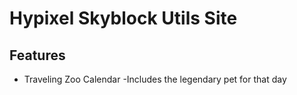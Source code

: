 # Hypixel Skyblock Utils Site
## Features
- Traveling Zoo Calendar
    -Includes the legendary pet for that day
